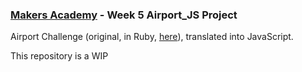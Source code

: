### [Makers Academy](http://www.makersacademy.com) - Week 5 Airport_JS Project
Airport Challenge (original, in Ruby, [here](https://github.com/jlblumberg/airport_challenge)), translated into JavaScript.

This repository is a WIP
